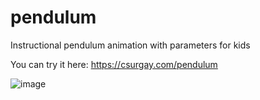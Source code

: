 # pendulum
Instructional pendulum animation with parameters for kids

You can try it here: https://csurgay.com/pendulum

![image](https://github.com/user-attachments/assets/99260626-091b-4d99-9207-ad145aa02d02)

